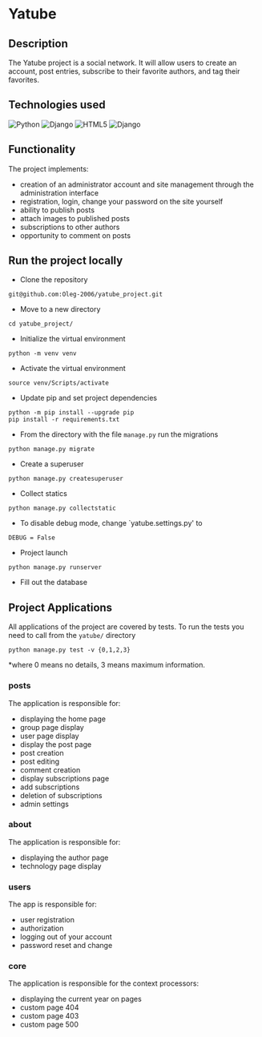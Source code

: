 #  Yatube

##  Description
The Yatube project is a social network. It will allow users to create an account,
post entries, subscribe to their favorite authors, and tag their favorites.

##  Technologies used
![Python](https://img.shields.io/badge/Python-3776AB?style=for-the-badge&logo=python&logoColor=white) ![Django](https://img.shields.io/badge/Django-092E20?style=for-the-badge&logo=django&logoColor=white) ![HTML5](https://img.shields.io/badge/SQLite-07405E?style=for-the-badge&logo=sqlite&logoColor=white) ![Django](https://img.shields.io/badge/HTML-239120?style=for-the-badge&logo=html5&logoColor=white)


##  Functionality
The project implements:
- creation of an administrator account and site management through the administration interface
- registration, login, change your password on the site yourself
- ability to publish posts
- attach images to published posts
- subscriptions to other authors
- opportunity to comment on posts

##  Run the project locally
- Clone the repository
```
git@github.com:Oleg-2006/yatube_project.git
```
- Move to a new directory
```
cd yatube_project/
```
- Initialize the virtual environment
```
python -m venv venv
```
- Activate the virtual environment
```
source venv/Scripts/activate
```
- Update pip and set project dependencies
```
python -m pip install --upgrade pip
pip install -r requirements.txt
```
- From the directory with the file `manage.py` run the migrations
```
python manage.py migrate
```
- Create a superuser
```
python manage.py createsuperuser
```
- Collect statics
```
python manage.py collectstatic
```
- To disable debug mode, change `yatube.settings.py' to
```
DEBUG = False
```
- Project launch
```
python manage.py runserver
```
- Fill out the database

##  Project Applications
All applications of the project are covered by tests.
To run the tests you need to call from the `yatube/` directory
```
python manage.py test -v {0,1,2,3}
```
*where 0 means no details, 3 means maximum information.
### posts
The application is responsible for:
- displaying the home page
- group page display
- user page display
- display the post page
- post creation
- post editing
- comment creation
- display subscriptions page
- add subscriptions
- deletion of subscriptions
- admin settings
### about
The application is responsible for:
- displaying the author page
- technology page display
### users
The app is responsible for:
- user registration
- authorization
- logging out of your account
- password reset and change
### core
The application is responsible for the context processors:
- displaying the current year on pages
- custom page 404
- custom page 403
- custom page 500